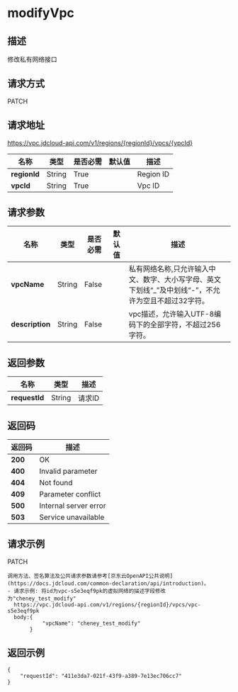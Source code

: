 # modifyVpc


## 描述
修改私有网络接口

## 请求方式
PATCH

## 请求地址
https://vpc.jdcloud-api.com/v1/regions/{regionId}/vpcs/{vpcId}

|名称|类型|是否必需|默认值|描述|
|---|---|---|---|---|
|**regionId**|String|True| |Region ID|
|**vpcId**|String|True| |Vpc ID|

## 请求参数
|名称|类型|是否必需|默认值|描述|
|---|---|---|---|---|
|**vpcName**|String|False| |私有网络名称,只允许输入中文、数字、大小写字母、英文下划线“_”及中划线“-”，不允许为空且不超过32字符。|
|**description**|String|False| |vpc描述，允许输入UTF-8编码下的全部字符，不超过256字符。|


## 返回参数
|名称|类型|描述|
|---|---|---|
|**requestId**|String|请求ID|


## 返回码
|返回码|描述|
|---|---|
|**200**|OK|
|**400**|Invalid parameter|
|**404**|Not found|
|**409**|Parameter conflict|
|**500**|Internal server error|
|**503**|Service unavailable|

## 请求示例
PATCH
```
调用方法、签名算法及公共请求参数请参考[京东云OpenAPI公共说明](https://docs.jdcloud.com/common-declaration/api/introduction)。
- 请求示例: 将id为vpc-s5e3eqf9pk的虚拟网络的描述字段修改为"cheney_test_modify"
  https://vpc.jdcloud-api.com/v1/regions/{regionId}/vpcs/vpc-s5e3eqf9pk
  body:{
           "vpcName": "cheney_test_modify"
       }

```

## 返回示例
```
{
    "requestId": "411e3da7-021f-43f9-a389-7e13ec706cc7"
}
```
